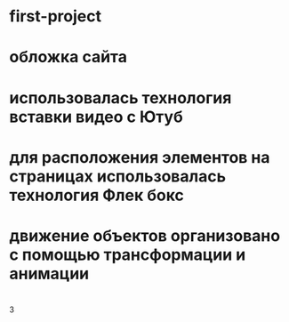 # first-project
# обложка сайта
# использовалась технология вставки видео с Ютуб
# для расположения элементов на страницах использовалась технология Флек бокс
# движение объектов организовано с помощью трансформации и анимации
#
#
#
3
